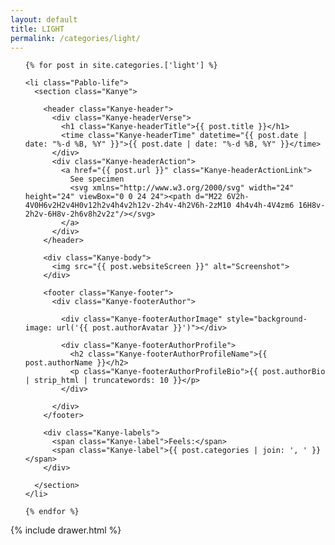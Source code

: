 ```yaml
---
layout: default
title: LIGHT
permalink: /categories/light/
---
```


<main class="Main" role="main">

  <ol id="section:posts" class="Pablo">

    {% for post in site.categories.['light'] %}

    <li class="Pablo-life">
      <section class="Kanye">

        <header class="Kanye-header">
          <div class="Kanye-headerVerse">
            <h1 class="Kanye-headerTitle">{{ post.title }}</h1>
            <time class="Kanye-headerTime" datetime="{{ post.date | date: "%-d %B, %Y" }}">{{ post.date | date: "%-d %B, %Y" }}</time>
          </div>
          <div class="Kanye-headerAction">
            <a href="{{ post.url }}" class="Kanye-headerActionLink">
              See specimen
              <svg xmlns="http://www.w3.org/2000/svg" width="24" height="24" viewBox="0 0 24 24"><path d="M22 6V2h-4V0H6v2H2v4H0v12h2v4h4v2h12v-2h4v-4h2V6h-2zM10 4h4v4h-4V4zm6 16H8v-2h2v-6H8v-2h6v8h2v2z"/></svg>
            </a>
          </div>
        </header>

        <div class="Kanye-body">
          <img src="{{ post.websiteScreen }}" alt="Screenshot">
        </div>

        <footer class="Kanye-footer">
          <div class="Kanye-footerAuthor">

            <div class="Kanye-footerAuthorImage" style="background-image: url('{{ post.authorAvatar }}')"></div>

            <div class="Kanye-footerAuthorProfile">
              <h2 class="Kanye-footerAuthorProfileName">{{ post.authorName }}</h2>
              <p class="Kanye-footerAuthorProfileBio">{{ post.authorBio | strip_html | truncatewords: 10 }}</p>
            </div>

          </div>
        </footer>

        <div class="Kanye-labels">
          <span class="Kanye-label">Feels:</span>
          <span class="Kanye-label">{{ post.categories | join: ', ' }}</span>
        </div>

      </section>
    </li>

    {% endfor %}

  </ol>

  {% include drawer.html %}
</main>